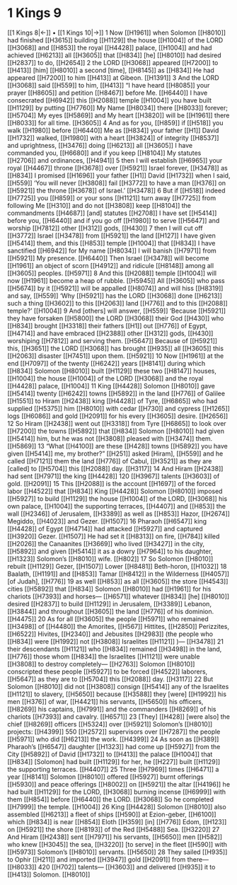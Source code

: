 # 1 Kings 9
[[1 Kings 8|←]] • [[1 Kings 10|→]]
1 Now [[H1961]] when Solomon [[H8010]] had finished [[H3615]] building [[H1129]] the house [[H1004]] of the LORD [[H3068]] and [[H853]] the royal [[H4428]] palace, [[H1004]] and had achieved [[H6213]] all [[H3605]] that [[H834]] [he] [[H8010]] had desired [[H2837]] to do, [[H2654]] 
2 the LORD [[H3068]] appeared [[H7200]] to [[H413]] [him] [[H8010]] a second [time], [[H8145]] as [[H834]] He had appeared [[H7200]] to him [[H413]] at Gibeon. [[H1391]] 
3 And the LORD [[H3068]] said [[H559]] to him, [[H413]] “I have heard [[H8085]] your prayer [[H8605]] and petition [[H8467]] before Me. [[H6440]] I have consecrated [[H6942]] this [[H2088]] temple [[H1004]] you have built [[H1129]] by putting [[H7760]] My Name [[H8034]] there [[H8033]] forever; [[H5704]] My eyes [[H5869]] and My heart [[H3820]] will be [[H1961]] there [[H8033]] for all time. [[H3605]] 
4 And as for you, [[H859]] if [[H518]] you walk [[H1980]] before [[H6440]] Me as [[H834]] your father [[H1]] David [[H1732]] walked, [[H1980]] with a heart [[H3824]] of integrity [[H8537]] and uprightness, [[H3476]] doing [[H6213]] all [[H3605]] I have commanded you, [[H6680]] and if you keep [[H8104]] My statutes [[H2706]] and ordinances, [[H4941]] 
5 then I will establish [[H6965]] your royal [[H4467]] throne [[H3678]] over [[H5921]] Israel forever, [[H3478]] as [[H834]] I promised [[H1696]] your father [[H1]] David [[H1732]] when I said, [[H559]] ‘You will never [[H3808]] fail [[H3772]] to have a man [[H376]] on [[H5921]] the throne [[H3678]] of Israel.’ [[H3478]] 
6 But if [[H518]] indeed [[H7725]] you [[H859]] or your sons [[H1121]] turn away [[H7725]] from following Me [[H310]] and do not [[H3808]] keep [[H8104]] the commandments [[H4687]] [and] statutes [[H2708]] I have set [[H5414]] before you, [[H6440]] and if you go off [[H1980]] to serve [[H5647]] and worship [[H7812]] other [[H312]] gods, [[H430]] 
7 then I will cut off [[H3772]] Israel [[H3478]] from [[H5921]] the land [[H127]] I have given [[H5414]] them,  and this [[H853]] temple [[H1004]] that [[H834]] I have sanctified [[H6942]] for My name [[H8034]] I will banish [[H7971]] from [[H5921]] My presence. [[H6440]] Then Israel [[H3478]] will become [[H1961]] an object of scorn [[H4912]] and ridicule [[H8148]] among all [[H3605]] peoples. [[H5971]] 
8 And this [[H2088]] temple [[H1004]] will now [[H1961]] become a heap of rubble. [[H5945]] All [[H3605]] who pass [[H5674]] by it [[H5921]] will be appalled [[H8074]] and will hiss [[H8319]] and say, [[H559]] ‘Why [[H5921]] has the LORD [[H3068]] done [[H6213]] such a thing [[H3602]] to this [[H2063]] land [[H776]] and to this [[H2088]] temple?’ [[H1004]] 
9 And [others] will answer, [[H559]] ‘Because [[H5921]] they have forsaken [[H5800]] the LORD [[H3068]] their God [[H430]] who [[H834]] brought [[H3318]] their fathers [[H1]] out [[H776]] of Egypt, [[H4714]] and have embraced [[H2388]] other [[H312]] gods, [[H430]] worshiping [[H7812]] and serving them. [[H5647]] Because of [[H5921]] this, [[H3651]] the LORD [[H3068]] has brought [[H935]] all [[H3605]] this [[H2063]] disaster [[H7451]] upon them. [[H5921]] 
10 Now [[H1961]] at the end [[H7097]] of the twenty [[H6242]] years [[H8141]] during which [[H834]] Solomon [[H8010]] built [[H1129]] these two [[H8147]] houses, [[H1004]] the house [[H1004]] of the LORD [[H3068]] and the royal [[H4428]] palace, [[H1004]] 
11 King [[H4428]] Solomon [[H8010]] gave [[H5414]] twenty [[H6242]] towns [[H5892]] in the land [[H776]] of Galilee [[H1551]] to Hiram [[H2438]] king [[H4428]] of Tyre, [[H6865]] who had supplied [[H5375]] him [[H8010]] with cedar [[H730]] and cypress [[H1265]] logs [[H6086]] and gold [[H2091]] for his every [[H3605]] desire. [[H2656]] 
12 So Hiram [[H2438]] went out [[H3318]] from Tyre [[H6865]] to look over [[H7200]] the towns [[H5892]] that [[H834]] Solomon [[H8010]] had given [[H5414]] him,  but he was not [[H3808]] pleased with [[H3474]] them. [[H5869]] 
13 “What [[H4100]] are these [[H428]] towns [[H5892]] you have given [[H5414]] me,  my brother?” [[H251]] asked [Hiram], [[H559]] and he called [[H7121]] them  the land [[H776]] of Cabul, [[H3521]] as they are [called] to [[H5704]] this [[H2088]] day. [[H3117]] 
14 And Hiram [[H2438]] had sent [[H7971]] the king [[H4428]] 120 [[H3967]] talents [[H3603]] of gold. [[H2091]] 
15 This [[H2088]] is the account [[H1697]] of the forced labor [[H4522]] that [[H834]] King [[H4428]] Solomon [[H8010]] imposed [[H5927]] to build [[H1129]] the house [[H1004]] of the LORD, [[H3068]] his own palace, [[H1004]] the supporting terraces, [[H4407]] and [[H853]] the wall [[H2346]] of Jerusalem, [[H3389]] as well as [[H853]] Hazor, [[H2674]] Megiddo, [[H4023]] and Gezer. [[H1507]] 
16 Pharaoh [[H6547]] king [[H4428]] of Egypt [[H4714]] had attacked [[H5927]] and captured [[H3920]] Gezer. [[H1507]] He had set it [[H8313]] on fire, [[H784]] killed [[H2026]] the Canaanites [[H3669]] who lived [[H3427]] in the city, [[H5892]] and given [[H5414]] it as a dowry [[H7964]] to his daughter, [[H1323]] Solomon’s [[H8010]] wife. [[H802]] 
17 So Solomon [[H8010]] rebuilt [[H1129]] Gezer, [[H1507]] Lower [[H8481]] Beth-horon, [[H1032]] 
18 Baalath, [[H1191]] and [[H853]] Tamar [[H8412]] in the Wilderness [[H4057]] [of Judah], [[H776]] 
19 as well [[H853]] as all [[H3605]] the store [[H4543]] cities [[H5892]] that [[H834]] Solomon [[H8010]] had [[H1961]] for his chariots [[H7393]] and horses— [[H6571]] whatever [[H834]] [he] [[H8010]] desired [[H2837]] to build [[H1129]] in Jerusalem, [[H3389]] Lebanon, [[H3844]] and throughout [[H3605]] the land [[H776]] of his dominion. [[H4475]] 
20 As for all [[H3605]] the people [[H5971]] who remained [[H3498]] of [[H4480]] the Amorites, [[H567]] Hittites, [[H2850]] Perizzites, [[H6522]] Hivites, [[H2340]] and Jebusites [[H2983]] (the people who [[H834]] were [[H1992]] not [[H3808]] Israelites [[H1121]] )— [[H3478]] 
21 their descendants [[H1121]] who [[H834]] remained [[H3498]] in the land, [[H776]] those whom [[H834]] the Israelites [[H1121]] were unable [[H3808]] to destroy completely— [[H2763]] Solomon [[H8010]] conscripted these people [[H5927]] to be forced [[H4522]] laborers, [[H5647]] as they are to [[H5704]] this [[H2088]] day. [[H3117]] 
22 But Solomon [[H8010]] did not [[H3808]] consign [[H5414]] any of the Israelites [[H1121]] to slavery, [[H5650]] because [[H3588]] they [were] [[H1992]] his men [[H376]] of war, [[H4421]] his servants, [[H5650]] his officers, [[H8269]] his captains, [[H7991]] and the commanders [[H8269]] of his chariots [[H7393]] and cavalry. [[H6571]] 
23 [They] [[H428]] [were also] the chief [[H8269]] officers [[H5324]] over [[H5921]] Solomon’s [[H8010]] projects: [[H4399]] 550 [[H2572]] supervisors over [[H7287]] the people [[H5971]] who did [[H6213]] the work. [[H4399]] 
24 As soon as [[H389]] Pharaoh’s [[H6547]] daughter [[H1323]] had come up [[H5927]] from the City [[H5892]] of David [[H1732]] to [[H413]] the palace [[H1004]] that [[H834]] [Solomon] had built [[H1129]] for her,  he [[H227]] built [[H1129]] the supporting terraces. [[H4407]] 
25 Three [[H7969]] times [[H6471]] a year [[H8141]] Solomon [[H8010]] offered [[H5927]] burnt offerings [[H5930]] and peace offerings [[H8002]] on [[H5921]] the altar [[H4196]] he had built [[H1129]] for the LORD, [[H3068]] burning incense [[H6999]] with them [[H854]] before [[H6440]] the LORD. [[H3068]] So he completed [[H7999]] the temple. [[H1004]] 
26 King [[H4428]] Solomon [[H8010]] also assembled [[H6213]] a fleet of ships [[H590]] at Ezion-geber, [[H6100]] which [[H834]] is near [[H854]] Eloth [[H359]] [in] [[H776]] Edom, [[H123]] on [[H5921]] the shore [[H8193]] of the Red [[H5488]] Sea. [[H3220]] 
27 And Hiram [[H2438]] sent [[H7971]] his servants, [[H5650]] men [[H582]] who knew [[H3045]] the sea, [[H3220]] [to serve] in the fleet [[H590]] with [[H5973]] Solomon’s [[H8010]] servants. [[H5650]] 
28 They sailed [[H935]] to Ophir [[H211]] and imported [[H3947]] gold [[H2091]] from there— [[H8033]] 420 [[H702]] talents— [[H3603]] and delivered [[H935]] it to [[H413]] Solomon. [[H8010]] 

